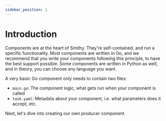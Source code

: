 ```yaml
---
sidebar_position: 1
---
```


# Introduction

Components are at the heart of Smithy. They're self-contained, and run a specific functionality.
Most components are written in Go, and we recommend that you write your components following this principle, to have the best support possible. Some components are written in Python as well, and in theory, you can choose any language you want.

A very basic Go component only needs to contain two files:
- `main.go`: The component logic, what gets run when your component is called
- `task.yaml`: Metadata about your component, i.e. what parameters does it accept, etc.

Next, let's dive into creating our own producer component.
